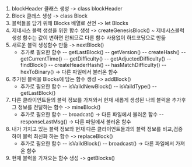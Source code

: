 1. blockHeader 클래스 생성 -> class blockHeader
2. Block 클래스 생성 -> class Block
3. 블럭들을 담기 위해 Blocks 배열로 선언 -> let Blocks
4. 제네시스 블럭 생성을 위한 함수 생성 -> createGenesisBlock()
    ~ 제네시스블럭 생성 함수는 값이 변하면 안되므로 다른 함수 사용없이 하드코딩으로 만듦
5. 새로운 블럭 생성함수 만듦 -> nextBlock()
    * 추가로 필요한 함수
        -- getLastBlock()
        -- getVersion()
        -- createHash()
        -- getCurrentTime()
        -- getDifficulty()
            -- getAdjuctedDifficulty()
        -- findBlock()
            -- createHeaderHash()
            -- hasMatchDifficulty()
                -- hexToBinary()  -> 다른 파일에서 불러온 함수
6. 추가된 블럭을 Blocks에 담는 함수 생성 -> addBlock()
    * 추가로 필요한 함수
        -- isVaildNewBlock()
            -- isVaildType()
        -- getLastBlock()
7. 다른 클라이언트들의 블럭 정보를 가져와서 현재 새롭게 생성된 나의 블럭을 추가후 그 정보를 전달하는 함수 -> mineBlock()
    * 추가로 필요한 함수
        -- broadcat() -> 다른 파일에서 불러온 함수
        -- responseLastMsg() -> 다른 파일에서 불러온 함수
8. 내가 가지고 있는 블럭 정보와 현재 다른 클라이언트들과의 블럭 정보를 비교,검증하여 블럭 최신화 하는 함수 -> replaceBlock()
    * 추가로 필요한 함수
        -- isVaildBlock()
        -- broadcast() -> 다른 파일에서 가져온 함수
9. 현재 블럭을 가져오는 함수 생성 -> getBlocks()

